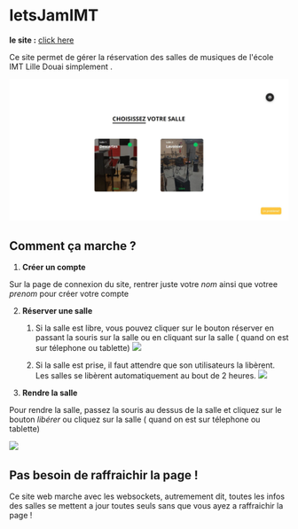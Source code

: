 # letsJamIMT

**le site :** [click here](https://letsjamimt.herokuapp.com)

Ce site permet de gérer la réservation des salles de musiques de l'école IMT Lille Douai simplement .

![](./client/src/assets/site.png)

## Comment ça marche ?

1. **Créer un compte**

Sur la page de connexion du site, rentrer juste votre _nom_ ainsi que votree _prenom_ pour créer votre compte

2. **Réserver une salle**

   1. Si la salle est libre, vous pouvez cliquer sur le bouton réserver en passant la souris sur la salle ou en cliquant sur la salle ( quand on est sur télephone ou tablette)
      ![](./client/src/assets/réserver.png)

   2. Si la salle est prise, il faut attendre que son utilisateurs la libèrent. Les salles se libèrent automatiquement au bout de 2 heures.
      ![](./client/src/assets/occupé.png)

3. **Rendre la salle**

Pour rendre la salle, passez la souris au dessus de la salle et cliquez sur le bouton _libérer_ ou cliquez sur la salle ( quand on est sur télephone ou tablette)

![](./client/src/assets/libérer.png)

## Pas besoin de raffraichir la page !

Ce site web marche avec les websockets, autremement dit, toutes les infos des salles se mettent a jour toutes seuls sans que vous ayez a raffraichir la page !
